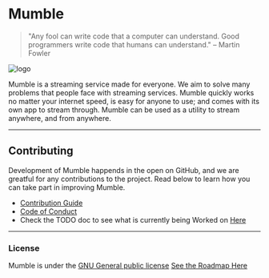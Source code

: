 # Mumble
> "Any fool can write code that a computer can understand. Good programmers write code that humans can understand." – Martin Fowler

![logo](https://user-images.githubusercontent.com/67658523/198033828-cfe60c82-bc0e-444b-a78d-184c37221797.jpg)


Mumble is a streaming service made for everyone. We aim to solve many problems that people face with streaming services. Mumble quickly works no matter your internet speed, is easy for anyone to use; and comes with its own app to stream through. Mumble can be used as a utility to stream anywhere, and from anywhere.

---

## Contributing

Development of Mumble happends in the open on GitHub, and we are greatful for any contributions to the project. Read below to learn how you can take part in improving Mumble.

- [Contribution Guide](./docs/CONTRIBUTING.md)
- [Code of Conduct](./docs/CODE_OF_CONDUCT.md)
- Check the TODO doc to see what is currently being Worked on [Here](./TODO.md)

---

### License
Mumble is under the [GNU General public license](./LICENSE.md)
[See the Roadmap Here](./docs/roadmap.md)
